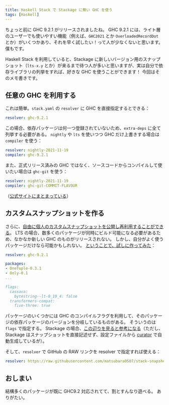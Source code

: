 ```yaml
---
title: Haskell Stack で Stackage に無い GHC を使う
tags: [Haskell]
---
```


ちょっと前に GHC 9.2.1 がリリースされましたね。
GHC 9.2.1 には、ライト層のユーザーでも使いやすい機能（例えば、`GHC2021` とか `OverloadedRecordDot` とか）がいくつかあり、それを早く試したい！って人が少なくないと思います。
僕もです。

Haskell Stack を利用していると、Stackage に新しいバージョン用のスナップショット（`lts-x.y` とか）が来るまで待つ人が多いと思いますが、実は自分で依存ライブラリの列挙をすれば、好きな GHC を使うことができます！
今回はそのメモ書きです。

## 任意の GHC を利用する

これは簡単。`stack.yaml` の `resolver` に GHC を直接指定するとできる：

```yaml
resolver: ghc-9.2.1
```

この場合、依存パッケージは何一つ登録されていないため、`extra-deps` に全て列挙する必要がある。
`nightly` や `lts` を使いつつ GHC だけ上書きする場合は `compiler` を使う：

```yaml
resolver: nightly-2021-11-19
compiler: ghc-9.2.1
```

また、正式リリース済みの GHC ではなく、ソースコードからコンパイルして使いたい場合は `ghc-git` を使う：

```yaml
resolver: nightly-2021-11-19
compiler: ghc-git-COMMIT-FLAVOUR
```

（[公式サイトにまとまっている](https://docs.haskellstack.org/en/stable/yaml_configuration/#compiler)）


## カスタムスナップショットを作る

さらに、[自由に個人のカスタムスナップショットを公開し再利用することができる](https://docs.haskellstack.org/en/stable/pantry/#snapshots)。
LTS の場合、数多くのパッケージが同時にビルド可能になる必要があるため、なかなか新しい GHC のものがリリースされない。
しかし、自分がよく使うパッケージだけなら可能かもしれない。
[ということで、試しに作ってみた](https://github.com/matsubara0507/stack-snapshots)：


```yaml
resolver: ghc-9.2.1

packages:
- OneTuple-0.3.1
- Only-0.1
...

flags:
  cassava:
    bytestring--lt-0_10_4: false
  transformers-compat:
    five-three: true
```

パッケージのいくつかには GHC のコンパイルフラグを利用して、そのパッケージの依存パッケージのバージョンを分岐しているものがある。
そういうのは `flags` で指定する。
Stackage の場合、[この辺りを見ると参考になる](https://github.com/commercialhaskell/stackage/blob/3c8220a4306f697333df6454dcb29e7e66385fff/build-constraints.yaml#L6837)（ただし、Stackage はスナップショットを直接記述せず、設定ファイルから [curator](https://github.com/commercialhaskell/curator) で自動生成しているが）。

そして、`resolver` で GitHub の RAW リンクを resolver で指定すれば使える：

```yaml
resolver: https://raw.githubusercontent.com/matsubara0507/stack-snapshots/main/snapshot.yaml
```

## おしまい

結構多くのパッケージが既に GHC9.2 対応されてて、割とすんなり遊べる。
ありがたい。
